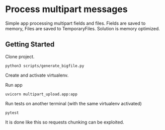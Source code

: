 # Process multipart messages

Simple app processing multipart fields and files.
Fields are saved to memory, Files are saved to TemporaryFiles.
Solution is memory optimized.

## Getting Started

Clone project.

```
python3 scripts/generate_bigfile.py
```

Create and activate virtualenv. 

Run app
```
uvicorn multipart_upload.app:app
```

Run tests on another terminal (with the same virtualenv activated)
```
pytest
```

It is done like this so requests chunking can be exploited.
